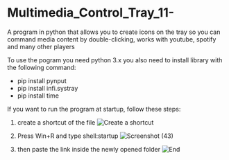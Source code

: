 # Multimedia_Control_Tray_11-
A program in python that allows you to create icons on the tray so you can command media content by double-clicking, works with youtube, spotify and many other players

To use the pogram you need python 3.x
you also need to install library with the following command:
- pip install pynput
- pip install infi.systray
- pip install time

If you want to run the program at startup, follow these steps:

1) create a shortcut of the file
![Create a shortcut](https://user-images.githubusercontent.com/87772044/212497930-e399ee4d-604d-47b6-a137-fc89e54ed1f6.png)

2) Press Win+R and type shell:startup
![Screenshot (43)](https://user-images.githubusercontent.com/87772044/212498067-020e37d5-2370-4edd-8e61-d0b9aeae9c76.png)

3) then paste the link inside the newly opened folder
![End](https://user-images.githubusercontent.com/87772044/212498105-833eeac4-9c92-4aef-ae1d-8a0af07e633b.png)
